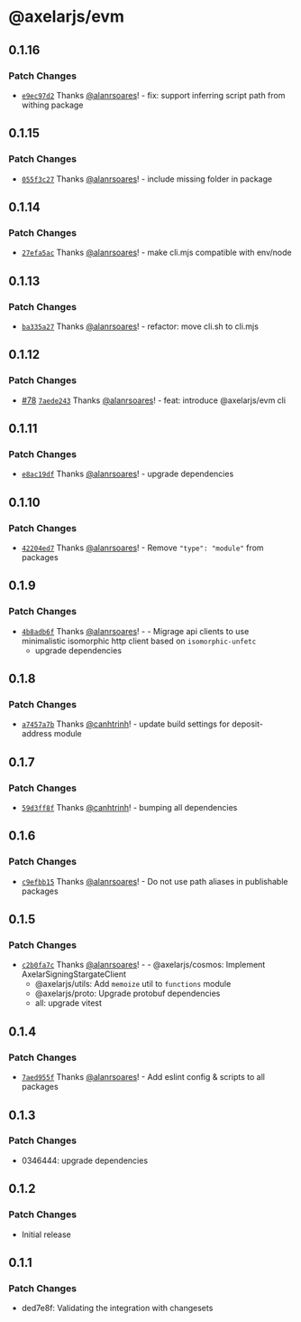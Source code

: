 # @axelarjs/evm

## 0.1.16

### Patch Changes

- [`e9ec97d2`](https://github.com/axelarnetwork/axelarjs/commit/e9ec97d26d6aedef1766d76b9a0a51db7ceb9c9a) Thanks [@alanrsoares](https://github.com/alanrsoares)! - fix: support inferring script path from withing package

## 0.1.15

### Patch Changes

- [`055f3c27`](https://github.com/axelarnetwork/axelarjs/commit/055f3c27a2f179787b16a7ef4b7261d58041b370) Thanks [@alanrsoares](https://github.com/alanrsoares)! - include missing folder in package

## 0.1.14

### Patch Changes

- [`27efa5ac`](https://github.com/axelarnetwork/axelarjs/commit/27efa5ac2da552ac045ad29b468ad16affc99ea0) Thanks [@alanrsoares](https://github.com/alanrsoares)! - make cli.mjs compatible with env/node

## 0.1.13

### Patch Changes

- [`ba335a27`](https://github.com/axelarnetwork/axelarjs/commit/ba335a27ff7748216cd2ffb4c451ec1755fdf18d) Thanks [@alanrsoares](https://github.com/alanrsoares)! - refactor: move cli.sh to cli.mjs

## 0.1.12

### Patch Changes

- [#78](https://github.com/axelarnetwork/axelarjs/pull/78) [`7aede243`](https://github.com/axelarnetwork/axelarjs/commit/7aede2432ac4007c47482e0d8b793e033928d5d5) Thanks [@alanrsoares](https://github.com/alanrsoares)! - feat: introduce @axelarjs/evm cli

## 0.1.11

### Patch Changes

- [`e8ac19df`](https://github.com/axelarnetwork/axelarjs/commit/e8ac19df530670f4f7b5b6a35565c2d79c1e0201) Thanks [@alanrsoares](https://github.com/alanrsoares)! - upgrade dependencies

## 0.1.10

### Patch Changes

- [`42204ed7`](https://github.com/axelarnetwork/axelarjs/commit/42204ed79efac23a74b4333a452bb29cb6dfe020) Thanks [@alanrsoares](https://github.com/alanrsoares)! - Remove `"type": "module"` from packages

## 0.1.9

### Patch Changes

- [`4b8adb6f`](https://github.com/axelarnetwork/axelarjs/commit/4b8adb6f18b69745aad3045519d870e880ec226a) Thanks [@alanrsoares](https://github.com/alanrsoares)! - - Migrage api clients to use minimalistic isomorphic http client based on `isomorphic-unfetc`
  - upgrade dependencies

## 0.1.8

### Patch Changes

- [`a7457a7b`](https://github.com/axelarnetwork/axelarjs/commit/a7457a7b5ad7d0b5bcc1dfcf483dc335ea61cb86) Thanks [@canhtrinh](https://github.com/canhtrinh)! - update build settings for deposit-address module

## 0.1.7

### Patch Changes

- [`59d3ff8f`](https://github.com/axelarnetwork/axelarjs/commit/59d3ff8fa77fefe3639a8fb1f7cf3263162c360e) Thanks [@canhtrinh](https://github.com/canhtrinh)! - bumping all dependencies

## 0.1.6

### Patch Changes

- [`c9efbb15`](https://github.com/axelarnetwork/axelarjs/commit/c9efbb1523ca6cf06d56865a0115cf214e16b1c7) Thanks [@alanrsoares](https://github.com/alanrsoares)! - Do not use path aliases in publishable packages

## 0.1.5

### Patch Changes

- [`c2b0fa7c`](https://github.com/axelarnetwork/axelarjs/commit/c2b0fa7c3920102a30e3e6d205e5574586c47d98) Thanks [@alanrsoares](https://github.com/alanrsoares)! - - @axelarjs/cosmos: Implement AxelarSigningStargateClient
  - @axelarjs/utils: Add `memoize` util to `functions` module
  - @axelarjs/proto: Upgrade protobuf dependencies
  - all: upgrade vitest

## 0.1.4

### Patch Changes

- [`7aed955f`](https://github.com/axelarnetwork/axelarjs/commit/7aed955f4282d10df4e222a402b5701f9b874a88) Thanks [@alanrsoares](https://github.com/alanrsoares)! - Add eslint config & scripts to all packages

## 0.1.3

### Patch Changes

- 0346444: upgrade dependencies

## 0.1.2

### Patch Changes

- Initial release

## 0.1.1

### Patch Changes

- ded7e8f: Validating the integration with changesets
